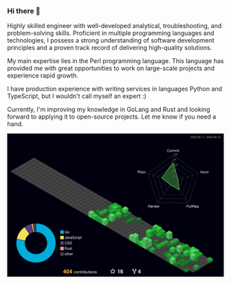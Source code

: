 ### Hi there 👋

Highly skilled engineer with well-developed analytical, troubleshooting, and problem-solving skills. Proficient in multiple programming languages and technologies, I possess a strong understanding of software development principles and a proven track record of delivering high-quality solutions.

My main expertise lies in the Perl programming language. This language has provided me with great opportunities to work on large-scale projects and experience rapid growth.

I have production experience with writing services in languages Python and TypeScript, but I wouldn't call myself an expert :)

Currently, I'm improving my knowledge in GoLang and Rust and looking forward to applying it to open-source projects. Let me know if you need a hand.


![](./profile-3d-contrib/profile-night-green.svg)

<!--
**ksysoev/ksysoev** is a ✨ _special_ ✨ repository because its `README.md` (this file) appears on your GitHub profile.

Here are some ideas to get you started:

- 🔭 I’m currently working on ...
- 🌱 I’m currently learning ...
- 👯 I’m looking to collaborate on ...
- 🤔 I’m looking for help with ...
- 💬 Ask me about ...
- 📫 How to reach me: ...
- 😄 Pronouns: ...
- ⚡ Fun fact: ...
-->
